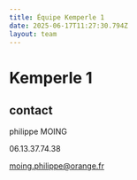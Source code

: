 ```yaml
---
title: Équipe Kemperle 1
date: 2025-06-17T11:27:30.794Z
layout: team
---
```


# Kemperle 1



## contact 

philippe MOING

06.13.37.74.38 

moing.philippe@orange.fr

